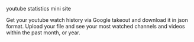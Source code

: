 youtube statistics mini site


Get your youtube watch history via Google takeout and download it in json format. 
Upload your file and see your most watched channels and videos within the past month, or year. 